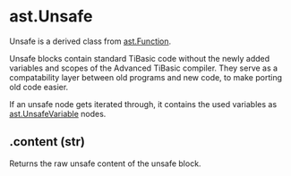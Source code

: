 # ast.Unsafe

Unsafe is a derived class from [ast.Function](Function). 

Unsafe blocks contain standard TiBasic code without the newly added variables and scopes of the Advanced TiBasic compiler. They serve as a compatability layer between old programs and new code, to make porting old code easier. 

If an unsafe node gets iterated through, it contains the used variables as [ast.UnsafeVariable](UnsafeVariable) nodes. 

## .content (str)

Returns the raw unsafe content of the unsafe block. 
